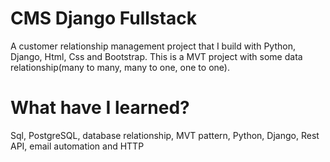 # CMS Django Fullstack

A customer relationship management project that I build with Python, Django, Html, Css and Bootstrap. This is a MVT project with some data 
relationship(many to many, many to one, one to one).

# What have I learned?

Sql, PostgreSQL, database relationship, MVT pattern, Python, Django, Rest API, email automation and HTTP
